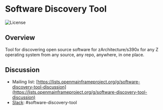 # Software Discovery Tool
  
![License](https://img.shields.io/github/license/openmainframeproject/software-discovery-tool)

## Overview

Tool for discovering open source software for zArchitecture/s390x for any Z operating system from any source, any repo, anywhere, in one place.

## Discussion

 - Mailing list: [https://lists.openmainframeproject.org/g/software-discovery-tool-discussion](https://lists.openmainframeproject.org/g/software-discovery-tool-discussion)
 - [Slack](https://slack.openmainframeproject.org/): #software-discovery-tool
